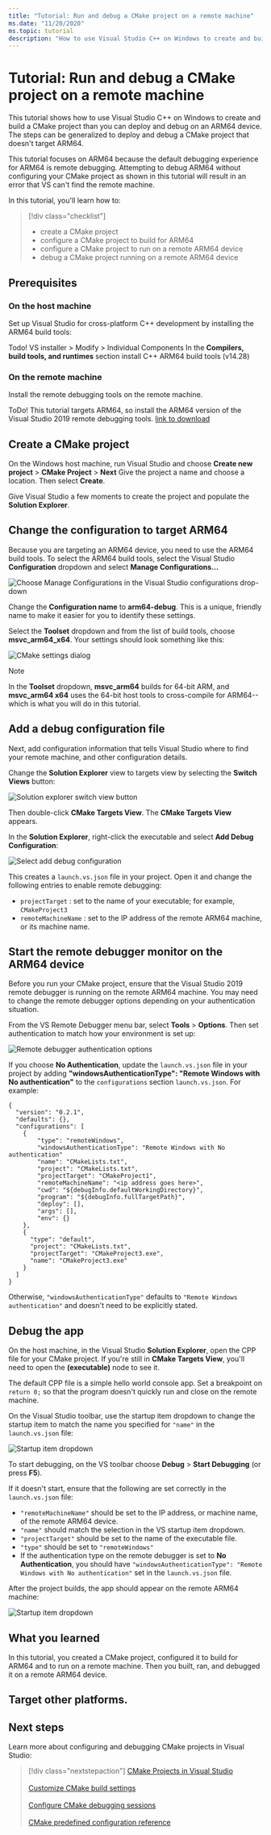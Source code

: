 ```yaml
---
title: "Tutorial: Run and debug a CMake project on a remote machine"
ms.date: "11/20/2020"
ms.topic: tutorial
description: "How to use Visual Studio C++ on Windows to create and build a CMake project than you can deploy and debug on an ARM64 device."
---
```


# Tutorial: Run and debug a CMake project on a remote machine

This tutorial shows how to use Visual Studio C++ on Windows to create and build a CMake project than you can deploy and debug on an ARM64 device. The steps can be generalized to deploy and debug a CMake project that doesn't target ARM64.

This tutorial focuses on ARM64 because the default debugging experience for ARM64 is remote debugging. Attempting to debug ARM64 without configuring your CMake project as shown in this tutorial will result in an error that VS can't find the remote machine.

In this tutorial, you'll learn how to:

> [!div class="checklist"]
>
> * create a CMake project
> * configure a CMake project to build for ARM64
> * configure a CMake project to run on a remote ARM64 device
> * debug a CMake project running on a remote ARM64 device

## Prerequisites

### On the host machine

Set up Visual Studio for cross-platform C++ development by installing the ARM64 build tools:

Todo! VS installer > Modify > Individual Components
    In the **Compilers, build tools, and runtimes** section install
        C++ ARM64 build tools (v14.28)

### On the remote machine

Install the remote debugging tools on the remote machine. 

ToDo! This tutorial targets ARM64, so install the ARM64 version of the Visual Studio 2019 remote debugging tools.
[link to download](https://visualstudio.microsoft.com/downloads/#remote-tools-for-visual-studio-2019)

## Create a CMake project

On the Windows host machine, run Visual Studio and choose **Create new project** > **CMake Project** > **Next**
Give the project a name and choose a location. Then select **Create**.

Give Visual Studio a few moments to create the project and populate the **Solution Explorer**.

## Change the configuration to target ARM64

Because you are targeting an ARM64 device, you need to use the ARM64 build tools. To select the ARM64 build tools, select the Visual Studio **Configuration** dropdown and select **Manage Configurations...**

![Choose Manage Configurations in the Visual Studio configurations drop-down](media/vs2019-cmake-manage-configurations.png)

Change the **Configuration name** to **arm64-debug**. This is a unique, friendly name to make it easier for you to identify these settings.

Select the **Toolset** dropdown and from the list of build tools, choose **msvc_arm64_x64**. Your settings should look something like this:

![CMake settings dialog](media/cmake-settings-editor2.png)

> [!Note]
> In the **Toolset** dropdown, **msvc_arm64** builds for 64-bit ARM, and **msvc_arm64 x64** uses the 64-bit host tools to cross-compile for ARM64--which is what you will do in this tutorial.

## Add a debug configuration file

Next, add configuration information that tells Visual Studio where to find your remote machine, and other configuration details.

Change the **Solution Explorer** view to targets view by selecting the **Switch Views** button:

![Solution explorer switch view button](media/solution-explorer-switch-view.png)

Then double-click **CMake Targets View**. The **CMake Targets View** appears.

In the **Solution Explorer**, right-click the executable and select **Add Debug Configuration**:

![Select add debug configuration](media/cmake-targets-add-debug-configuration.png)

This creates a `launch.vs.json` file in your project. Open it and change the following entries to enable remote debugging:

- `projectTarget` : set to the name of your executable; for example, `CMakeProject3`
- `remoteMachineName` : set to the IP address of the remote ARM64 machine, or its machine name.

## Start the remote debugger monitor on the ARM64 device

Before you run your CMake project, ensure that the Visual Studio 2019 remote debugger is running on the remote ARM64 machine.  You may need to change the remote debugger options depending on your authentication situation.

From the VS Remote Debugger menu bar, select **Tools** > **Options**. Then set authentication to match how your environment is set up:

![Remote debugger authentication options](media/remote-debugger-options.png)

If you choose **No Authentication**, update the `launch.vs.json` file in your project by adding **"windowsAuthenticationType": "Remote Windows with No authentication"** to the `configurations` section `launch.vs.json`. For example:

``` XAML
{
  "version": "0.2.1",
  "defaults": {},
  "configurations": [
    {
        "type": "remoteWindows",
        "windowsAuthenticationType": "Remote Windows with No authentication"
        "name": "CMakeLists.txt",
        "project": "CMakeLists.txt",
        "projectTarget": "CMakeProject1",
        "remoteMachineName": "<ip address goes here>",
        "cwd": "${debugInfo.defaultWorkingDirectory}",
        "program": "${debugInfo.fullTargetPath}",
        "deploy": [],
        "args": [],
        "env": {}
    },
    {
      "type": "default",
      "project": "CMakeLists.txt",
      "projectTarget": "CMakeProject3.exe",
      "name": "CMakeProject3.exe"
    }
  ]
}
```

Otherwise, `"windowsAuthenticationType"` defaults to `"Remote Windows authentication"` and doesn't need to be explicitly stated.

## Debug the app

On the host machine, in the Visual Studio **Solution Explorer**, open the CPP file for your CMake project. If you're still in **CMake Targets View**, you'll need to open the **(executable)** node to see it.

The default CPP file is a simple hello world console app. Set a breakpoint on `return 0;` so that the program doesn't quickly run and close on the remote machine.

On the Visual Studio toolbar, use the startup item dropdown to change the startup item to match the name you specified for `"name"` in the `launch.vs.json` file:

![Startup item dropdown](media/startup-item.png)

To start debugging, on the VS toolbar choose **Debug** > **Start Debugging** (or press **F5**).

If it doesn't start, ensure that the following are set correctly in the `launch.vs.json` file:
- `"remoteMachineName"` should be set to the IP address, or machine name, of the remote ARM64 device.
- `"name"` should match the selection in the VS startup item dropdown.
- `"projectTarget"` should be set to the name of the executable file.
- `"type"` should be set to `"remoteWindows"`
- If the authentication type on the remote debugger is set to **No Authentication**, you should have `"windowsAuthenticationType": "Remote Windows with No authentication"` set in the `launch.vs.json` file.

After the project builds, the app should appear on the remote ARM64 machine:

![Startup item dropdown](media/remote-cmake-app.png)

## What you learned

In this tutorial, you created a CMake project, configured it to build for ARM64 and to run on a remote machine. Then you built, ran, and debugged it on a remote ARM64 device.

## Target other platforms.



## Next steps

Learn more about configuring and debugging CMake projects in Visual Studio:

> [!div class="nextstepaction"]
> [CMake Projects in Visual Studio](cmake-projects-in-visual-studio.md)<br/><br/>
> [Customize CMake build settings](customize-cmake-settings.md)<br/><br/>
> [Configure CMake debugging sessions](configure-cmake-debugging-sessions.md)<br/><br/>
> [CMake predefined configuration reference](cmake-predefined-configuration-reference.md)
